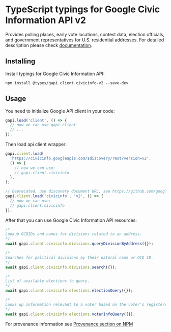 # TypeScript typings for Google Civic Information API v2

Provides polling places, early vote locations, contest data, election officials, and government representatives for U.S. residential addresses.
For detailed description please check [documentation](https://developers.google.com/civic-information/).

## Installing

Install typings for Google Civic Information API:

```
npm install @types/gapi.client.civicinfo-v2 --save-dev
```

## Usage

You need to initialize Google API client in your code:

```typescript
gapi.load('client', () => {
  // now we can use gapi.client
  // ...
});
```

Then load api client wrapper:

```typescript
gapi.client.load(
  'https://civicinfo.googleapis.com/$discovery/rest?version=v2',
  () => {
    // now we can use:
    // gapi.client.civicinfo
  },
);
```

```typescript
// Deprecated, use discovery document URL, see https://github.com/google/google-api-javascript-client/blob/master/docs/reference.md#----gapiclientloadname----version----callback--
gapi.client.load('civicinfo', 'v2', () => {
  // now we can use:
  // gapi.client.civicinfo
});
```

After that you can use Google Civic Information API resources: <!-- TODO: make this work for multiple namespaces -->

```typescript
/*
Lookup OCDIDs and names for divisions related to an address.
*/
await gapi.client.civicinfo.divisions.queryDivisionByAddress({});

/*
Searches for political divisions by their natural name or OCD ID.
*/
await gapi.client.civicinfo.divisions.search({});

/*
List of available elections to query.
*/
await gapi.client.civicinfo.elections.electionQuery({});

/*
Looks up information relevant to a voter based on the voter's registered address.
*/
await gapi.client.civicinfo.elections.voterInfoQuery({});
```

For provenance information see [Provenance section on NPM](https://www.npmjs.com/package/@maxim_mazurok/gapi.client.civicinfo-v2#Provenance:~:text=none-,Provenance,-Built%20and%20signed)
